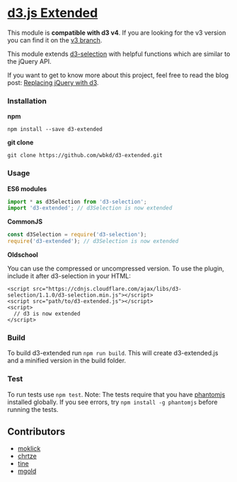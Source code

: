 # [d3.js Extended](http://wbkd.github.io/d3-extended/)

This module is **compatible with d3 v4**. If you are looking for the v3 version you can find it on the [v3 branch](https://github.com/wbkd/d3-extended/tree/v3).

This module extends [d3-selection](https://github.com/d3/d3-selection) with helpful functions which are similar to the jQuery API.

If you want to get to know more about this project, feel free to read the blog post: [Replacing jQuery with d3](http://blog.webkid.io/replacing-jquery-with-d3).


### Installation

**npm**

```shell
npm install --save d3-extended
```

**git clone**

```shell
git clone https://github.com/wbkd/d3-extended.git
```


### Usage

**ES6 modules**

```javascript
import * as d3Selection from 'd3-selection';
import 'd3-extended'; // d3Selection is now extended
```

**CommonJS**

```javascript
const d3Selection = require('d3-selection');
require('d3-extended'); // d3Selection is now extended
```

**Oldschool**

You can use the compressed or uncompressed version.
To use the plugin, include it after d3-selection in your HTML:

```markup
<script src="https://cdnjs.cloudflare.com/ajax/libs/d3-selection/1.1.0/d3-selection.min.js"></script>
<script src="path/to/d3-extended.js"></script>
<script>
  // d3 is now extended
</script>
```


### Build

To build d3-extended run ```npm run build```.
This will create d3-extended.js and a minified version in the build folder.

### Test

To run tests use ```npm test```. Note: The tests require that you have [phantomjs](http://phantomjs.org/) installed globally. If you see errors, try ```npm install -g phantomjs``` before running the tests.

## Contributors

* [moklick](http://www.twitter.com/moklick)
* [chrtze](http://www.twitter.com/chrtze)
* [tine](https://twitter.com/errorroutine)
* [mgold](http://github.com/mgold)

